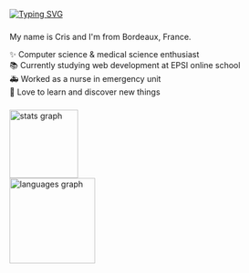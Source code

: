 [![Typing SVG](https://readme-typing-svg.demolab.com?font=Hubot+Sans&size=30&duration=4000&pause=1000&color=1C6C56&width=435&lines=Hello+everyone+!+)](https://git.io/typing-svg)

###

<p align="left">My name is Cris and I'm from Bordeaux, France.</p>

<p align="left">✨ Computer science & medical science enthusiast <br>📚 Currently studying web development at EPSI online school<br>🚑 Worked as a nurse in emergency unit <br> 🔎 Love to learn and discover new things</p>

###
###

<div>
 <div align="left">
  <img src="https://github-readme-stats.vercel.app/api?username=cristelleal&hide_title=true&hide_rank=false&show_icons=true&include_all_commits=true&count_private=true&disable_animations=false&theme=dark&locale=en&hide_border=true&order=1" height="120" alt="stats graph"  />
  <br>
  <img src="https://github-readme-stats.vercel.app/api/top-langs?username=cristelleal&locale=en&hide_title=false&layout=compact&card_width=320&langs_count=5&theme=dark&hide_border=true&order=2" height="150" alt="languages graph"  />
</div>
 </div>
 
###
###
